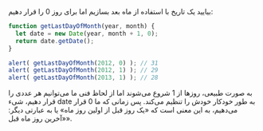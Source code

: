 بیایید یک تاریخ با استفاده از ماه بعد بسازیم اما برای روز 0 را قرار دهیم:
```js run
function getLastDayOfMonth(year, month) {
  let date = new Date(year, month + 1, 0);
  return date.getDate();
}

alert( getLastDayOfMonth(2012, 0) ); // 31
alert( getLastDayOfMonth(2012, 1) ); // 29
alert( getLastDayOfMonth(2013, 1) ); // 28
```

به صورت طبیعی، روزها از 1 شروع می‌شوند اما از لحاظ فنی ما می‌توانیم هر عددی را قرار دهیم، شیء date به طور خودکار خودش را تنظیم می‌کند. پس زمانی که ما 0 قرار می‌دهیم، به این معنی است که «یک روز قبل از اولین روز ماه» یا به عبارتی دیگر: «آخرین روز ماه قبل».
